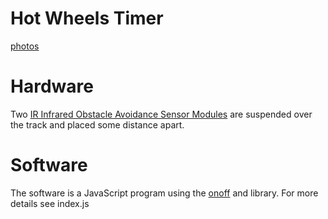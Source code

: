
# Hot Wheels Timer

[photos](https://photos.app.goo.gl/9hNKVoD95w1RYyw16)

# Hardware

Two [IR Infrared Obstacle Avoidance Sensor Modules](https://www.amazon.com/gp/product/B01I57HIJ0/ref=ppx_yo_dt_b_asin_image_o08_s00?ie=UTF8&psc=1) 
are suspended over the track and  placed some distance apart.

# Software

The software is a JavaScript program using the [onoff](https://www.npmjs.com/package/onoff) and library. For more 
details see index.js

